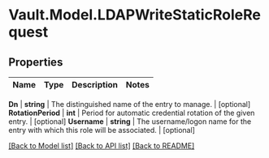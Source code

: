 # Vault.Model.LDAPWriteStaticRoleRequest

## Properties

Name | Type | Description | Notes
------------ | ------------- | ------------- | -------------

**Dn** | **string** | The distinguished name of the entry to manage. | [optional] **RotationPeriod** | **int** | Period for automatic credential rotation of the given entry. | [optional] **Username** | **string** | The username/logon name for the entry with which this role will be associated. | [optional] 

[[Back to Model list]](../README.md#documentation-for-models) [[Back to API list]](../README.md#documentation-for-api-endpoints) [[Back to README]](../README.md)

